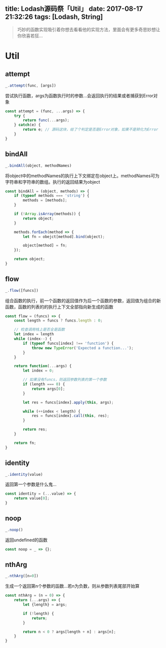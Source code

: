 title: Lodash源码祭「Util」
date: 2017-08-17 21:32:26
tags: [Lodash, String]
---
> 巧妙的函数实现吸引着你想去看看他的实现方法，里面会有更多奇思妙想让你欣喜若狂...

# Util

## attempt
```javascript
_.attempt(func, [args])
```
尝试执行函数，args为函数执行时的参数...会返回执行的结果或者捕获到Error对象
```javascript
const attempt = (func, ...args) => {
    try {
        return func(...args);
    } catch(e) {
        return e; // 源码这块，给了个判定是否是Error对象，如果不是转化为Error
    }
}
```

## bindAll
```javascript
_.bindAll(object, methodNames)
```
将object中的methodNames的执行上下文绑定在object上。methodNames可为字符串和字符串的数组。执行的返回结果为object
```javascript
const bindAll = (object, methods) => {
    if (typeof methods === 'string') {
        methods = [methods];
    }

    if (!Array.isArray(methods)) {
        return object;
    }

    methods.forEach(method => {
        let fn = obejct[method].bind(object);

        object[method] = fn;
    });

    return object;
}
```

## flow
```javascript
_.flow([funcs])
```
组合函数的执行，前一个函数的返回值作为后一个函数的参数，返回值为组合的新函数，函数的列表的的执行上下文全部指向新生成的函数
```javascript
const flow = (funcs) => {
    const length = funcs ? funcs.length : 0;

    // 检查调用栈上是否全是函数
    let index = length
    while (index--) {
        if (typeof funcs[index] !== 'function') {
            throw new TypeError('Expected a function...');
        }
    }

    return function(...args) {
        let index = 0;

        // 如果没有funcs，则返回参数列表的第一个参数
        if (length === 0) {
            return args[0];
        }

        let res = funcs[index].apply(this, args);

        while (++index < length) {
            res = funcs[index].call(this, res);
        }

        return res;
    }

    return fn;
}
```

## identity
```javascript
_.identity(value)
```
返回第一个参数是什么鬼...
```javascript
const identity = (...value) => {
    return value[0];
}
```

## noop
```javascript
_.noop()
```
返回undefined的函数
```javascript
const noop = _ => {};
```

## nthArg
```javascript
_.nthArg([n=0])
```
生成一个返回第n个参数的函数...若n为负数，则从参数列表尾部开始算
```javascript
const nthArg = (n = 0) => {
    return (...args) => {
        let {length} = args;

        if (!length) {
            return;
        }

        return n < 0 ? args[length + n] : args[n];
    }
}
```